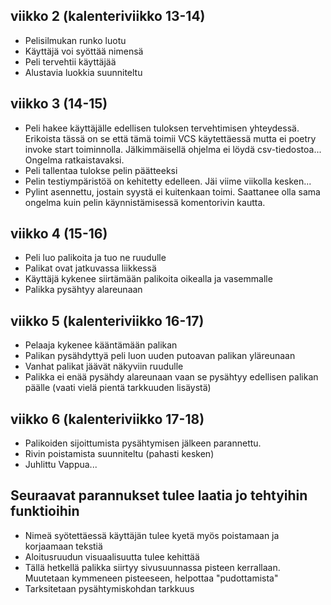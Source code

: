 ## viikko 2 (kalenteriviikko 13-14)
- Pelisilmukan runko luotu
- Käyttäjä voi syöttää nimensä
- Peli tervehtii käyttäjää
- Alustavia luokkia suunniteltu

## viikko 3 (14-15)
- Peli hakee käyttäjälle edellisen tuloksen tervehtimisen yhteydessä. Erikoista tässä on se että tämä toimii VCS
käytettäessä mutta ei poetry invoke start toiminnolla. Jälkimmäisellä ohjelma ei löydä csv-tiedostoa... 
Ongelma ratkaistavaksi.
- Peli tallentaa tulokse pelin päätteeksi
- Pelin testiympäristöä on kehitetty edelleen. Jäi viime viikolla kesken...
- Pylint asennettu, jostain syystä ei kuitenkaan toimi. Saattanee olla sama ongelma kuin pelin käynnistämisessä 
komentorivin kautta.
## viikko 4 (15-16)
- Peli luo palikoita ja tuo ne ruudulle
- Palikat ovat jatkuvassa liikkessä
- Käyttäjä kykenee siirtämään palikoita oikealla ja vasemmalle
- Palikka pysähtyy alareunaan
## viikko 5 (kalenteriviikko 16-17)
- Pelaaja kykenee kääntämään palikan
- Palikan pysähdyttyä peli luon uuden putoavan palikan yläreunaan
- Vanhat palikat jäävät näkyviin ruudulle
- Palikka ei enää pysähdy alareunaan vaan se pysähtyy edellisen palikan päälle (vaati vielä pientä tarkkuuden lisäystä) 

## viikko 6 (kalenteriviikko 17-18)
- Palikoiden sijoittumista pysähtymisen jälkeen parannettu.
- Rivin poistamista suunniteltu (pahasti kesken)
- Juhlittu Vappua...
## Seuraavat parannukset tulee laatia jo tehtyihin funktioihin
- Nimeä syötettäessä käyttäjän tulee kyetä myös poistamaan ja korjaamaan tekstiä
- Aloitusruudun visuaalisuutta tulee kehittää
- Tällä hetkellä palikka siirtyy sivusuunnassa pisteen kerrallaan. Muutetaan kymmeneen pisteeseen, helpottaa
"pudottamista"
- Tarksitetaan pysähtymiskohdan tarkkuus


